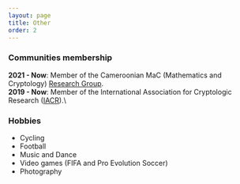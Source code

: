 ```yaml
---
layout: page
title: Other
order: 2
---
```


### Communities membership

**2021 - Now**: Member of the Cameroonian MaC (Mathematics and Cryptology) [Research Group](https://sites.google.com/view/macseminars/mac-group).\
**2019 - Now**: Member of the International Association for Cryptologic Research ([IACR](https://iacr.org)).\


### Hobbies

- Cycling
- Football
- Music and Dance
- Video games (FIFA and Pro Evolution Soccer)
- Photography

